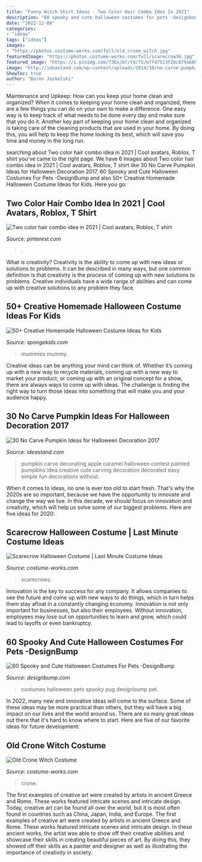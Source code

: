 ```yaml
---
title: "Funny Witch Shirt Ideas - Two Color Hair Combo Idea In 2021"
description: "60 spooky and cute halloween costumes for pets -designbump"
date: "2022-12-08"
categories:
- "ideas"
tags: ["ideas"]
images:
- "https://photos.costume-works.com/full/old_crone_witch.jpg"
featuredImage: "https://photos.costume-works.com/full/scarecrow36.jpg"
featured_image: "https://i.pinimg.com/736x/bf/f4/75/bff47513f2bc879ab6951fdbc7ee30b6.jpg"
image: "http://ideastand.com/wp-content/uploads/2014/10/no-carve-pumpkin-ideas/4-caramel-apple.jpg"
ShowToc: true
author: "Baron Jaskolski"
---
```



Maintenance and Upkeep: How can you keep your home clean and organized?
When it comes to keeping your home clean and organized, there are a few things you can do on your own to make a difference. One easy way is to keep track of what needs to be done every day and make sure that you do it. Another key part of keeping your home clean and organized is taking care of the cleaning products that are used in your home. By doing this, you will help to keep the home looking its best, which will save you time and money in the long run.

	

		
searching about Two color hair combo idea in 2021 | Cool avatars, Roblox, T shirt you've came to the right page. We have 6 Images about Two color hair combo idea in 2021 | Cool avatars, Roblox, T shirt like 30 No Carve Pumpkin Ideas for Halloween Decoration 2017, 60 Spooky and Cute Halloween Costumes For Pets -DesignBump and also 50+ Creative Homemade Halloween Costume Ideas for Kids. Here you go:
		
    
## Two Color Hair Combo Idea In 2021 | Cool Avatars, Roblox, T Shirt

<img loading=lazy src="https://i.pinimg.com/736x/bf/f4/75/bff47513f2bc879ab6951fdbc7ee30b6.jpg" onerror="this.onerror=null;this.src='https://tse4.mm.bing.net/th?id=OIP.dAEn1_2pAbCKOd1oe6tSawHaNK&amp;pid=15.1';" alt="Two color hair combo idea in 2021 | Cool avatars, Roblox, T shirt">

_Source: pinterest.com_

>. 

	

What is creativity?
Creativity is the ability to come up with new ideas or solutions to problems. It can be described in many ways, but one common definition is that creativity is the process of coming up with new solutions to problems. Creative individuals have a wide range of abilities and can come up with creative solutions to any problem they face.

    
## 50+ Creative Homemade Halloween Costume Ideas For Kids

<img loading=lazy src="https://spongekids.com/wp-content/uploads/2014/03/costumes-for-kids/37-little-mummies-kid-costume.jpg" onerror="this.onerror=null;this.src='https://tse1.mm.bing.net/th?id=OIP.38iHObS9sCB6fFogwRzqrgHaJ4&amp;pid=15.1';" alt="50+ Creative Homemade Halloween Costume Ideas for Kids">

_Source: spongekids.com_

>mummies mummy. 

	

Creative ideas can be anything your mind can think of. Whether it’s coming up with a new way to recycle materials, coming up with a new way to market your product, or coming up with an original concept for a show, there are always ways to come up with ideas. The challenge is finding the right way to turn those ideas into something that will make you and your audience happy.

    
## 30 No Carve Pumpkin Ideas For Halloween Decoration 2017

<img loading=lazy src="http://ideastand.com/wp-content/uploads/2014/10/no-carve-pumpkin-ideas/4-caramel-apple.jpg" onerror="this.onerror=null;this.src='https://tse2.mm.bing.net/th?id=OIP.ZVifJVHUjIqDMw6u-qCJdAHaJ4&amp;pid=15.1';" alt="30 No Carve Pumpkin Ideas for Halloween Decoration 2017">

_Source: ideastand.com_

>pumpkin carve decorating apple caramel halloween contest painted pumpkins idea creative cute carving decoration decorated easy simple fun decorations without. 

	

When it comes to ideas, no one is ever too old to start fresh. That's why the 2020s are so important, because we have the opportunity to innovate and change the way we live. In this decade, we should focus on innovation and creativity, which will help us solve some of our biggest problems. Here are five ideas for 2020:

    
## Scarecrow Halloween Costume | Last Minute Costume Ideas

<img loading=lazy src="https://photos.costume-works.com/full/scarecrow36.jpg" onerror="this.onerror=null;this.src='https://tse4.mm.bing.net/th?id=OIP.MbCw2NFzFuGlvBzU36307AHaKq&amp;pid=15.1';" alt="Scarecrow Halloween Costume | Last Minute Costume Ideas">

_Source: costume-works.com_

>scarecrows. 

	

Innovation is the key to success for any company. It allows companies to see the future and come up with new ways to do things, which in turn helps them stay afloat in a constantly changing economy. Innovation is not only important for businesses, but also their employees. Without innovation, employees may lose out on opportunities to learn and grow, which could lead to layoffs or even bankruptcy.

    
## 60 Spooky And Cute Halloween Costumes For Pets -DesignBump

<img loading=lazy src="https://cdn.designbump.com/wp-content/uploads/2014/10/halloween-pet-costumes-002.jpg" onerror="this.onerror=null;this.src='https://tse4.mm.bing.net/th?id=OIP.u5pX4qWRnYo_E4zL4g8ePwHaKx&amp;pid=15.1';" alt="60 Spooky and Cute Halloween Costumes For Pets -DesignBump">

_Source: designbump.com_

>costumes halloween pets spooky pug designbump pet. 

	

In 2022, many new and innovative ideas will come to the surface. Some of these ideas may be more practical than others, but they will have a big impact on our lives and the world around us. There are so many great ideas out there that it's hard to know where to start. Here are five of our favorite ideas for future development:

    
## Old Crone Witch Costume

<img loading=lazy src="https://photos.costume-works.com/full/old_crone_witch.jpg" onerror="this.onerror=null;this.src='https://tse2.mm.bing.net/th?id=OIP.mDPzBw5oiK1V9DhMx9M6NgHaJ3&amp;pid=15.1';" alt="Old Crone Witch Costume">

_Source: costume-works.com_

>crone. 

	

The first examples of creative art were created by artists in ancient Greece and Rome. These works featured intricate scenes and intricate design. Today, creative art can be found all over the world, but it is most often found in countries such as China, Japan, India, and Europe.
The first examples of creative art were created by artists in ancient Greece and Rome. These works featured intricate scenes and intricate design. In these ancient works, the artist was able to show off their creative abilities and showcase their skills in creating beautiful pieces of art. By doing this, they showed off their skills as a painter and designer as well as illustrating the importance of creativity in society.

